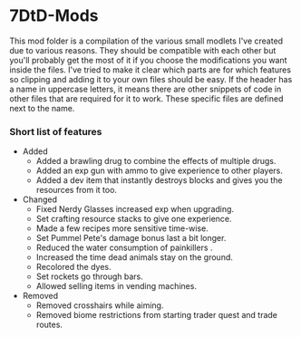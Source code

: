 # 7DtD-Mods
This mod folder is a compilation of the various small modlets I've created due to various reasons. They should be compatible with each other but you'll probably get the most of it if you choose the modifications you want inside the files. I've tried to make it clear which parts are for which features so clipping and adding it to your own files should be easy. If the header has a name in uppercase letters, it means there are other snippets of code in other files that are required for it to work. These specific files are defined next to the name.

### Short list of features
- Added
  - Added a brawling drug to combine the effects of multiple drugs.
  - Added an exp gun with ammo to give experience to other players.
  - Added a dev item that instantly destroys blocks and gives you the resources from it too.
- Changed
  - Fixed Nerdy Glasses increased exp when upgrading.
  - Set crafting resource stacks to give one experience.
  - Made a few recipes more sensitive time-wise.
  - Set Pummel Pete's damage bonus last a bit longer.
  - Reduced the water consumption of painkillers .
  - Increased the time dead animals stay on the ground.
  - Recolored the dyes.
  - Set rockets go through bars.
  - Allowed selling items in vending machines.
- Removed
  - Removed crosshairs while aiming.
  - Removed biome restrictions from starting trader quest and trade routes.

